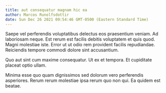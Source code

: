```yaml
---
title: aut consequatur magnam hic ea
author: Marcos Runolfsdottir
date: Sun Dec 26 2021 09:54:46 GMT-0500 (Eastern Standard Time)
---
```

Saepe vel perferendis voluptatibus delectus eos praesentium veniam. Ad laboriosam neque. Est rerum est facilis debitis voluptatem et quis quod. Magni molestiae iste. Error ut ut odio rem provident facilis repudiandae. Reiciendis tempore commodi dolore sint accusantium.

 Quo aut sint cum maxime consequatur. Ut ex et tempora. Et cupiditate placeat optio ullam.

 Minima esse quo quam dignissimos sed dolorum vero perferendis asperiores. Rerum rerum molestiae ipsa rerum quo non qui. Ea quidem est beatae.